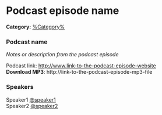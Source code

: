 # Podcast episode name
**Category:** [%Category%](https://github.com/rgondev/til/blob/master/README.md#category)
### Podcast name

*Notes or description from the podcast episode*

Podcast link: http://www.link-to-the-podcast-episode-website  
**Download MP3**: http://link-to-the-podcast-episode-mp3-file

### Speakers
Speaker1 [@speaker1](https://github-profile)  
Speaker2 [@speaker2](https://twitter-profile)